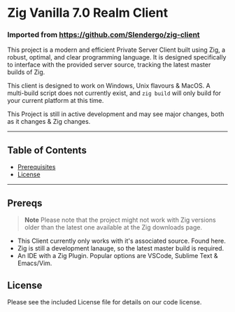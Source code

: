 # Zig Vanilla 7.0 Realm Client 

### Imported from https://github.com/Slendergo/zig-client

This project is a modern and efficient Private Server Client built using Zig, a robust, optimal, and clear programming language. It is designed specifically to interface with the provided server source, tracking the latest master builds of Zig.

This client is designed to work on Windows, Unix flavours & MacOS. A multi-build script does not currently exist, and `zig build` will only build for your current platform at this time.

This Project is still in active development and may see major changes, both as it changes & Zig changes.

---

## Table of Contents
-  [Prerequisites](#prereqs)
-  [License](#license)

---

## Prereqs

> **Note** Please note that the project might not work with Zig versions older than the latest one available at the Zig downloads page. 

* This Client currently only works with it's associated source. Found here.
* Zig is still a development lanauge, so the latest master build is required.
* An IDE with a Zig Plugin. Popular options are VSCode, Sublime Text & Emacs/Vim.


## License
Please see the included License file for details on our code license.


